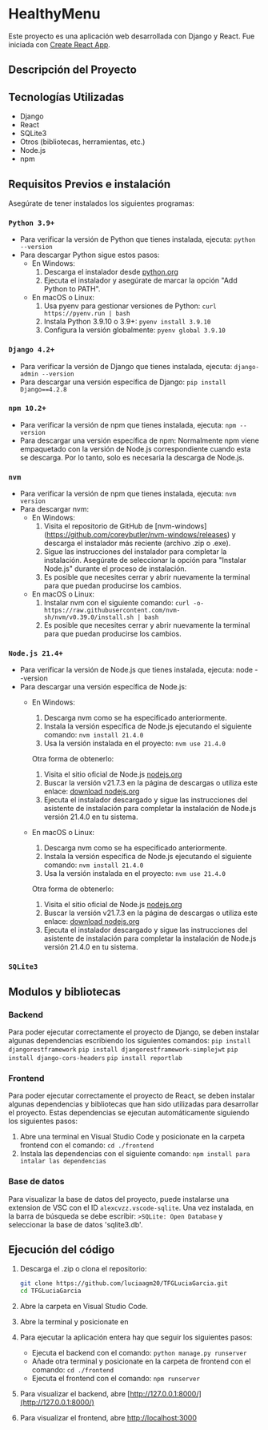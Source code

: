 # HealthyMenu

Este proyecto es una aplicación web desarrollada con Django y React. Fue iniciada con [Create React App](https://github.com/facebook/create-react-app).

## Descripción del Proyecto


## Tecnologías Utilizadas

- Django
- React
- SQLite3
- Otros (bibliotecas, herramientas, etc.)
- Node.js
- npm

## Requisitos Previos e instalación

Asegúrate de tener instalados los siguientes programas:

### `Python 3.9+`
- Para verificar la versión de Python que tienes instalada, ejecuta:
    `python --version` 
- Para descargar Python sigue estos pasos: 
    - En Windows:
        1. Descarga el instalador desde [python.org](https://www.python.org/)
        2. Ejecuta el instalador y asegúrate de marcar la opción "Add Python to PATH".
    - En macOS o Linux:
        1. Usa pyenv para gestionar versiones de Python:
            `curl https://pyenv.run | bash`
        2. Instala Python 3.9.10 o 3.9+:
            `pyenv install 3.9.10`
        3. Configura la versión globalmente:
            `pyenv global 3.9.10`

### `Django 4.2+`
- Para verificar la versión de Django que tienes instalada, ejecuta:
    `django-admin --version`
- Para descargar una versión específica de Django: `pip install Django==4.2.8`

### `npm 10.2+`
- Para verificar la versión de npm que tienes instalada, ejecuta:
    `npm --version`
- Para descargar una versión específica de npm:
    Normalmente npm viene empaquetado con la versión de Node.js correspondiente cuando esta se descarga. Por lo tanto, solo es necesaria la descarga de Node.js.

### `nvm`
- Para verificar la versión de npm que tienes instalada, ejecuta:
    `nvm version`
- Para descargar nvm:
    - En Windows:
        1. Visita el repositorio de GitHub de [nvm-windows] (https://github.com/coreybutler/nvm-windows/releases) y descarga el instalador más reciente (archivo .zip o .exe).
        2. Sigue las instrucciones del instalador para completar la instalación. Asegúrate de seleccionar la opción para "Instalar Node.js" durante el proceso de instalación.
        3. Es posible que necesites cerrar y abrir nuevamente la terminal para que puedan producirse los cambios.
    - En macOS o Linux:
        1. Instalar nvm con el siguiente comando:
            `curl -o- https://raw.githubusercontent.com/nvm-sh/nvm/v0.39.0/install.sh | bash`
        2. Es posible que necesites cerrar y abrir nuevamente la terminal para que puedan producirse los cambios.

### `Node.js 21.4+`
- Para verificar la versión de Node.js que tienes instalada, ejecuta:
    node --version
- Para descargar una versión específica de Node.js:
    - En Windows: 
        1. Descarga nvm como se ha especificado anteriormente.
        2. Instala la versión específica de Node.js ejecutando el siguiente comando: `nvm install 21.4.0`
        3. Usa la versión instalada en el proyecto: `nvm use 21.4.0`

        Otra forma de obtenerlo: 

        1. Visita el sitio oficial de Node.js [nodejs.org](https://nodejs.org/en)
        2. Buscar la versión v21.7.3 en la página de descargas o utiliza este enlace: [download nodejs.org](https://nodejs.org/en/download/package-manager)
        3. Ejecuta el instalador descargado y sigue las instrucciones del asistente de instalación para completar la instalación de Node.js versión 21.4.0 en tu sistema.

    - En macOS o Linux:
        1. Descarga nvm como se ha especificado anteriormente.
        2. Instala la versión específica de Node.js ejecutando el siguiente comando: `nvm install 21.4.0`
        3. Usa la versión instalada en el proyecto: `nvm use 21.4.0`

        Otra forma de obtenerlo:

        1. Visita el sitio oficial de Node.js [nodejs.org](https://nodejs.org/en)
        2. Buscar la versión v21.7.3 en la página de descargas o utiliza este enlace: [download nodejs.org](https://nodejs.org/en/download/package-manager)
        3. Ejecuta el instalador descargado y sigue las instrucciones del asistente de instalación para completar la instalación de Node.js versión 21.4.0 en tu sistema.


### `SQLite3`

## Modulos y bibliotecas

### Backend
Para poder ejecutar correctamente el proyecto de Django, se deben instalar algunas dependencias escribiendo los siguientes comandos:
    `pip install djangorestframework`
    `pip install djangorestframework-simplejwt`
    `pip install django-cors-headers`
    `pip install reportlab`

### Frontend
Para poder ejecutar correctamente el proyecto de React, se deben instalar algunas dependencias y bibliotecas que han sido utilizadas para desarrollar el proyecto. Estas dependencias se ejecutan automáticamente siguiendo los siguientes pasos:
1. Abre una terminal en Visual Studio Code y posicionate en la carpeta frontend con el comando: `cd ./frontend`
2. Instala las dependencias con el siguiente comando: `npm install para intalar las dependencias`

### Base de datos
Para visualizar la base de datos del proyecto, puede instalarse una extension de VSC con el ID `alexcvzz.vscode-sqlite`.
Una vez instalada, en la barra de búsqueda se debe escribir: `>SQLite: Open Database` y seleccionar la base de datos 'sqlite3.db'. 

## Ejecución del código

1. Descarga el .zip o clona el repositorio:
   ```bash
   git clone https://github.com/luciaagm20/TFGLuciaGarcia.git
   cd TFGLuciaGarcia

2. Abre la carpeta en Visual Studio Code.
3. Abre la terminal y posicionate en 
4. Para ejecutar la aplicación entera hay que seguir los siguientes pasos:
    - Ejecuta el backend con el comando: `python manage.py runserver`
    - Añade otra terminal y posicionate en la carpeta de frontend con el comando: `cd ./frontend`
    - Ejecuta el frontend con el comando: `npm runserver`

5. Para visualizar el backend, abre [http://127.0.0.1:8000/](http://127.0.0.1:8000/)
6. Para visualizar el frontend, abre [http://localhost:3000](http://localhost:3000)





